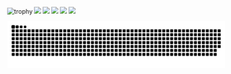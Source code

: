 ![trophy](https://github-profile-trophy.vercel.app/?username=tomyshogo&column=8&theme=gruvbox&no-frame=true)
![](http://github-profile-summary-cards.vercel.app/api/cards/profile-details?username=tomyshogo&theme=dracula)
![](http://github-profile-summary-cards.vercel.app/api/cards/stats?username=tomyshogo&show_icons=true&theme=dracula)
![](https://github-readme-stats.vercel.app/api/top-langs/?username=tomyshogo&langs_count=4&hide=shell,powershell,html,css,cmake&theme=dracula)
![](http://github-profile-summary-cards.vercel.app/api/cards/repos-per-language?username=tomyshogo&theme=dracula)
![](http://github-profile-summary-cards.vercel.app/api/cards/most-commit-language?username=tomyshogo&theme=dracula)

![](https://raw.githubusercontent.com/tomyshogo/tomyshogo/output/github-contribution-grid-snake.svg)

